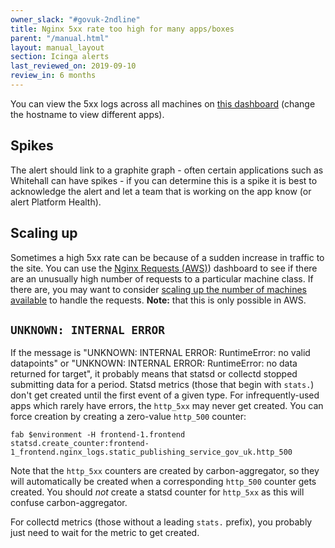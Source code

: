 ```yaml
---
owner_slack: "#govuk-2ndline"
title: Nginx 5xx rate too high for many apps/boxes
parent: "/manual.html"
layout: manual_layout
section: Icinga alerts
last_reviewed_on: 2019-09-10
review_in: 6 months
---
```


You can view the 5xx logs across all machines on [this dashboard][nginx_5xx_grafana]
(change the hostname to view different apps).

## Spikes

The alert should link to a graphite graph - often certain applications
such as Whitehall can have spikes - if you can determine this is a spike
it is best to acknowledge the alert and let a team that is working on the app
know (or alert Platform Health).

## Scaling up

Sometimes a high 5xx rate can be because of a sudden increase in traffic to the
site. You can use the [Nginx Requests (AWS)][nginx-requests]) dashboard to see
if there are an unusually high number of requests to a particular machine
class. If there are, you may want to consider [scaling up the number of
machines available][scaling-up] to handle the requests. **Note:** that this is
only possible in AWS.

[nginx-requests]: https://grafana.production.govuk.digital/dashboard/file/nginx_requests.json?refresh=1m&orgId=1&from=now-30m&to=now
[scaling-up]: /manual/auto-scaling-groups.html#manually-scaling

## `UNKNOWN: INTERNAL ERROR`

If the message is "UNKNOWN: INTERNAL ERROR: RuntimeError: no valid
datapoints" or "UNKNOWN: INTERNAL ERROR: RuntimeError: no data returned
for target", it probably means that statsd or collectd stopped
submitting data for a period. Statsd metrics (those that begin with
`stats.`) don't get created until the first event of a given type. For
infrequently-used apps which rarely have errors, the `http_5xx` may
never get created. You can force creation by creating a zero-value
`http_500` counter:

    fab $environment -H frontend-1.frontend statsd.create_counter:frontend-1_frontend.nginx_logs.static_publishing_service_gov_uk.http_500

Note that the `http_5xx` counters are created by carbon-aggregator, so
they will automatically be created when a corresponding `http_500`
counter gets created. You should *not* create a statsd counter for
`http_5xx` as this will confuse carbon-aggregator.

For collectd metrics (those without a leading `stats.` prefix), you
probably just need to wait for the metric to get created.

[nginx_5xx_grafana]: https://grafana.publishing.service.gov.uk/dashboard/file/nginx_requests.json?refresh=1m&orgId=1&var-Machines=All&var-Hostname=All&var-Status=5xx
